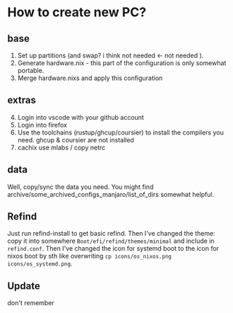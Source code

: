 # How to create new PC?

## base

1. Set up partitions (and swap? i think not needed <- not needed ).
2. Generate hardware.nix - this part of the configuration is only somewhat portable.
3. Merge hardware.nixs and apply this configuration

## extras

4. Login into vscode with your github account
5. Login into firefox
6. Use the toolchains (rustup/ghcup/coursier) to install the compilers you need. ghcup & coursier are not installed
7. cachix use mlabs / copy netrc

## data

Well, copy/sync the data you need. You might find archive/some_archived_configs_manjaro/list_of_dirs somewhat helpful.

## Refind 

Just run refind-install to get basic refind.
Then I've changed the theme: copy it into somewhere `Boot/efi/refind/themes/minimal` and include in `refind.conf`.
Then I've changed the icon for systemd boot to the icon for nixos boot by sth like overwriting `cp icons/os_nixos.png icons/os_systemd.png`.

## Update

don't remember